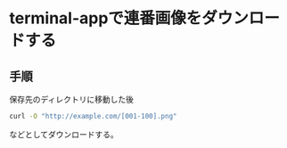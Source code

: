 # terminal-appで連番画像をダウンロードする
<!-- date: 2018-02-23 08:00:00 -->
<!-- coverImage: https://source.unsplash.com/j0g8taxHZa0/1600x900 -->

## 手順
保存先のディレクトリに移動した後

```bash
curl -O "http://example.com/[001-100].png"
```

などとしてダウンロードする。